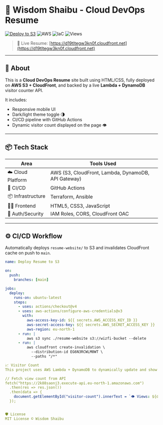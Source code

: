 # 💼 Wisdom Shaibu - Cloud DevOps Resume

[![Deploy to S3](https://github.com/wizzfi1/AWS-Resume-project/actions/workflows/deploy.yml/badge.svg)](https://github.com/wizzfi1/AWS-Resume-project/actions/workflows/deploy.yml)
![AWS](https://img.shields.io/badge/AWS-CloudFront%2FS3-orange?logo=amazonaws)
![IaC](https://img.shields.io/badge/IaC-Terraform%2FAnsible-%23774ABC)
![Views](https://img.shields.io/badge/Views-Dynamic-lightgrey?style=flat-square)

> 🚀 Live Resume: [https://d19tltegw3kn0f.cloudfront.net](https://d19tltegw3kn0f.cloudfront.net)

---

## 📄 About

This is a **Cloud DevOps Resume** site built using HTML/CSS, fully deployed on **AWS S3 + CloudFront**, and backed by a live **Lambda + DynamoDB** visitor counter API.

It includes:
- Responsive mobile UI
- Dark/light theme toggle 🌗
- CI/CD pipeline with GitHub Actions
- Dynamic visitor count displayed on the page 👁️

---

## 📦 Tech Stack

| Area              | Tools Used |
|-------------------|------------|
| ☁️ Cloud Platform | AWS (S3, CloudFront, Lambda, DynamoDB, API Gateway) |
| 🚀 CI/CD          | GitHub Actions |
| 📦 Infrastructure | Terraform, Ansible |
| 👨‍💻 Frontend      | HTML5, CSS3, JavaScript |
| 🔐 Auth/Security  | IAM Roles, CORS, CloudFront OAC |

---

## ⚙️ CI/CD Workflow

Automatically deploys `resume-website/` to S3 and invalidates CloudFront cache on push to `main`.

```yaml
name: Deploy Resume to S3

on:
  push:
    branches: [main]

jobs:
  deploy:
    runs-on: ubuntu-latest
    steps:
      - uses: actions/checkout@v4
      - uses: aws-actions/configure-aws-credentials@v3
        with:
          aws-access-key-id: ${{ secrets.AWS_ACCESS_KEY_ID }}
          aws-secret-access-key: ${{ secrets.AWS_SECRET_ACCESS_KEY }}
          aws-region: eu-north-1
      - run: |
          aws s3 sync ./resume-website s3://wizfi-bucket --delete
      - run: |
          aws cloudfront create-invalidation \
            --distribution-id EG6N3RCWLM0WT \
            --paths "/*"

📈 Visitor Count
This project uses AWS Lambda + DynamoDB to dynamically update and show visit count.

// Fetch view count from API
fetch("https://2k88saonj3.execute-api.eu-north-1.amazonaws.com")
  .then(res => res.json())
  .then(data => {
    document.getElementById("visitor-count").innerText = `👁️ Views: ${data.views}`;
  });


🛡️ License
MIT License © Wisdom Shaibu

